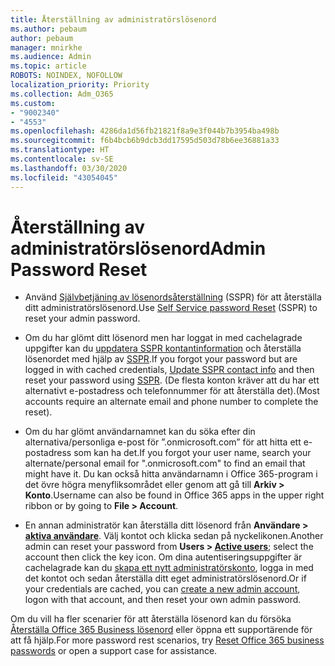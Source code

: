 ```yaml
---
title: Återställning av administratörslösenord
ms.author: pebaum
author: pebaum
manager: mnirkhe
ms.audience: Admin
ms.topic: article
ROBOTS: NOINDEX, NOFOLLOW
localization_priority: Priority
ms.collection: Adm_O365
ms.custom:
- "9002340"
- "4553"
ms.openlocfilehash: 4286da1d56fb21821f8a9e3f044b7b3954ba498b
ms.sourcegitcommit: f6b4bcb6b9dcb3dd17595d503d78b6ee36881a33
ms.translationtype: HT
ms.contentlocale: sv-SE
ms.lasthandoff: 03/30/2020
ms.locfileid: "43054045"
---
```

# <a name="admin-password-reset"></a><span data-ttu-id="9996f-102">Återställning av administratörslösenord</span><span class="sxs-lookup"><span data-stu-id="9996f-102">Admin Password Reset</span></span>

- <span data-ttu-id="9996f-103">Använd [Självbetjäning av lösenordsåterställning](https://passwordreset.microsoftonline.com/) (SSPR) för att återställa ditt administratörslösenord.</span><span class="sxs-lookup"><span data-stu-id="9996f-103">Use [Self Service password Reset](https://passwordreset.microsoftonline.com/) (SSPR) to reset your admin password.</span></span>

- <span data-ttu-id="9996f-104">Om du har glömt ditt lösenord men har loggat in med cachelagrade uppgifter kan du [uppdatera SSPR kontantinformation](https://go.microsoft.com/fwlink/?linkid=849451) och återställa lösenordet med hjälp av [SSPR](https://passwordreset.microsoftonline.com/).</span><span class="sxs-lookup"><span data-stu-id="9996f-104">If you forgot your password but are logged in with cached credentials, [Update SSPR contact info](https://go.microsoft.com/fwlink/?linkid=849451) and then reset your password using [SSPR](https://passwordreset.microsoftonline.com/).</span></span>  <span data-ttu-id="9996f-105">(De flesta konton kräver att du har ett alternativt e-postadress och telefonnummer för att återställa det).</span><span class="sxs-lookup"><span data-stu-id="9996f-105">(Most accounts require an alternate email and phone number to complete the reset).</span></span>

- <span data-ttu-id="9996f-106">Om du har glömt användarnamnet kan du söka efter din alternativa/personliga e-post för ”.onmicrosoft.com” för att hitta ett e-postadress som kan ha det.</span><span class="sxs-lookup"><span data-stu-id="9996f-106">If you forgot your user name, search your alternate/personal email for ".onmicrosoft.com" to find an email that might have it.</span></span>  <span data-ttu-id="9996f-107">Du kan också hitta användarnamn i Office 365-program i det övre högra menyfliksområdet eller genom att gå till **Arkiv > Konto**.</span><span class="sxs-lookup"><span data-stu-id="9996f-107">Username can also be found in Office 365 apps in the upper right ribbon or by going to **File > Account**.</span></span>

- <span data-ttu-id="9996f-108">En annan administratör kan återställa ditt lösenord från **Användare > [aktiva användare](https://portal.office.com/adminportal/home#/users)**. Välj kontot och klicka sedan på nyckelikonen.</span><span class="sxs-lookup"><span data-stu-id="9996f-108">Another admin can reset your password from **Users > [Active users](https://portal.office.com/adminportal/home#/users)**; select the account then click the key icon.</span></span>  <span data-ttu-id="9996f-109">Om dina autentiseringsuppgifter är cachelagrade kan du [skapa ett nytt administratörskonto](https://portal.office.com/adminportal/home#/users), logga in med det kontot och sedan återställa ditt eget administratörslösenord.</span><span class="sxs-lookup"><span data-stu-id="9996f-109">Or if your credentials are cached, you can [create a new admin account](https://portal.office.com/adminportal/home#/users), logon with that account, and then reset your own admin password.</span></span>

<span data-ttu-id="9996f-110">Om du vill ha fler scenarier för att återställa lösenord kan du försöka [Återställa Office 365 Business lösenord](https://docs.microsoft.com/microsoft-365/admin/add-users/reset-passwords) eller öppna ett supportärende för att få hjälp.</span><span class="sxs-lookup"><span data-stu-id="9996f-110">For more password rest scenarios, try [Reset Office 365 business passwords](https://docs.microsoft.com/microsoft-365/admin/add-users/reset-passwords) or open a support case for assistance.</span></span>
